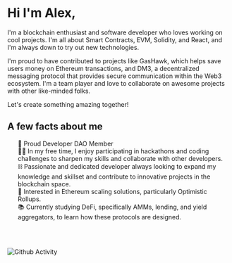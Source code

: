 # Hi I'm Alex,

I'm a blockchain enthusiast and software developer who loves working on cool projects. I'm all about Smart Contracts, EVM, Solidity, and React, and I'm always down to try out new technologies.

I'm proud to have contributed to projects like GasHawk, which helps save users money on Ethereum transactions, and DM3, a decentralized messaging protocol that provides secure communication within the Web3 ecosystem. I'm a team player and love to collaborate on awesome projects with other like-minded folks.

Let's create something amazing together!

## A few facts about me

<ul>
<li style="list-style-type:none;" >
🌱 Proud Developer DAO Member
</li>
<li style="list-style-type:none;" >
👨‍💻 In my free time, I enjoy participating in hackathons and coding challenges to sharpen my skills and collaborate with other developers.
</li>
<li style="list-style-type:none;" >
⛓ Passionate and dedicated developer always looking to expand my knowledge and skillset and contribute to innovative projects in the blockchain space.
</li>
<li style="list-style-type:none;" >
🚀 Interested in Ethereum scaling solutions, particularly Optimistic Rollups.
</li>
<li style="list-style-type:none;" >
📚 Currently studying DeFi, specifically AMMs, lending, and yield aggregators, to learn how these protocols are designed.
</li>
</ul>
<br>
<br>

![Github Activity](https://github-readme-stats.vercel.app/api?username=alexni245&show_icons=true&count_private=true&theme=dark)